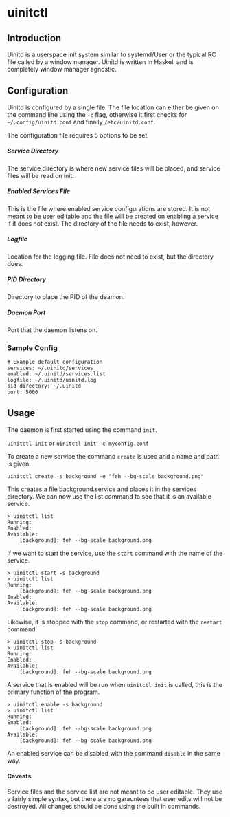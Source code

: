 # uinitctl

## Introduction

Uinitd is a userspace init system similar to systemd/User or the typical RC
file called by a window manager. Uinitd is written in Haskell and is completely
window manager agnostic.

## Configuration

Uinitd is configured by a single file. The file location can either be given
on the command line using the `-c` flag, otherwise it first checks for
`~/.config/uinitd.conf` and finally `/etc/uinitd.conf`.

The configuration file requires 5 options to be set.

##### Service Directory

The service directory is where new service files will be placed, and service files
will be read on init.

##### Enabled Services File

This is the file where enabled service configurations are stored. It is not meant to
be user editable and the file will be created on enabling a service if it does not
exist. The directory of the file needs to exist, however.

##### Logfile

Location for the logging file. File does not need to exist, but the directory does.

##### PID Directory

Directory to place the PID of the deamon.

##### Daemon Port

Port that the daemon listens on.

### Sample Config

```
# Example default configuration
services: ~/.uinitd/services
enabled: ~/.uinitd/services.list
logfile: ~/.uinitd/uinitd.log
pid_directory: ~/.uinitd
port: 5000
```

## Usage

The daemon is first started using the command `init`.

`uinitctl init` or `uinitctl init -c myconfig.conf`

To create a new service the command `create` is used and a name and path is given.

`uinitctl create -s background -e "feh --bg-scale background.png"`

This creates a file background.service and places it in the services directory. We can
now use the list command to see that it is an available service.

```
> uinitctl list
Running:
Enabled:
Available:
    [background]: feh --bg-scale background.png
```

If we want to start the service, use the `start` command with the name of the service.

```
> uinitctl start -s background
> uinitctl list
Running:
    [background]: feh --bg-scale background.png
Enabled:
Available:
    [background]: feh --bg-scale background.png
```

Likewise, it is stopped with the `stop` command, or restarted with the `restart` command.

```
> uinitctl stop -s background
> uinitctl list
Running:
Enabled:
Available:
    [background]: feh --bg-scale background.png
```

A service that is enabled will be run when `uinitctl init` is called, this is the
primary function of the program.

```
> uinitctl enable -s background
> uinitctl list
Running:
Enabled:
    [background]: feh --bg-scale background.png
Available:
    [background]: feh --bg-scale background.png
```

An enabled service can be disabled with the command `disable` in the same way.

#### Caveats

Service files and the service list are not meant to be user editable. They use a fairly
simple syntax, but there are no garauntees that user edits will not be destroyed. All
changes should be done using the built in commands.
